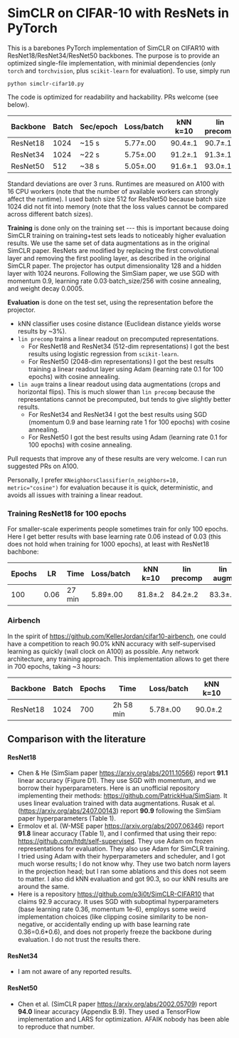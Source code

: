 # SimCLR on CIFAR-10 with ResNets in PyTorch

This is a barebones PyTorch implementation of SimCLR on CIFAR10 with ResNet18/ResNet34/ResNet50 backbones. The purpose is to provide an optimized single-file implementation, with minimial dependencies (only `torch` and `torchvision`, plus `scikit-learn` for evaluation). To use, simply run 
```
python simclr-cifar10.py
```
The code is optimized for readability and hackability. PRs welcome (see below).

|Backbone|Batch|Sec/epoch|Loss/batch|kNN k=10|lin precomp|lin augm|
|--------|-----|----------|----|-----------|-------|----|
|ResNet18|1024 |~15 s|5.77±.00|90.4±.1|90.7±.1|90.9±.1|
|ResNet34|1024 |~22 s|5.75±.00|91.2±.1|91.3±.1|91.8±.1|
|ResNet50|512  |~38 s|5.05±.00|91.6±.1|93.0±.1|93.2±.1|

Standard deviations are over 3 runs. Runtimes are measured on A100 with 16 CPU workers (note that the number of available workers can strongly affect the runtime). I used batch size 512 for ResNet50 because batch size 1024 did not fit into memory (note that the loss values cannot be compared across different batch sizes).

**Training** is done only on the training set --- this is important because doing SimCLR training on training+test sets leads to noticeably higher evaluation results. We use the same set of data augmentations as in the original SimCLR paper. ResNets are modified by replacing the first convolutional layer and removing the first pooling layer, as described in the original SimCLR paper. The projector has output dimensionality 128 and a hidden layer with 1024 neurons. Following the SimSiam paper, we use SGD with momentum 0.9, learning rate 0.03⋅batch_size/256 with cosine annealing, and weight decay 0.0005.

**Evaluation** is done on the test set, using the representation before the projector.
* kNN classifier uses cosine distance (Euclidean distance yields worse results by ~3%).
* `lin precomp` trains a linear readout on precomputed representations.
  * For ResNet18 and ResNet34 (512-dim representations) I got the best results using logistic regression from `scikit-learn`.
  * For ResNet50 (2048-dim representations) I got the best results training a linear readout layer using Adam (learning rate 0.1 for 100 epochs) with cosine annealing. 
* `lin augm` trains a linear readout using data augmentations (crops and horizontal flips). This is much slower than `lin precomp` because the representations cannot be precomputed, but tends to give slightly better results.
  * For ResNet34 and ResNet34 I got the best results using SGD (momentum 0.9 and base learning rate 1 for 100 epochs) with cosine annealing.  
  * For ResNet50 I got the best results using Adam (learning rate 0.1 for 100 epochs) with cosine annealing.

Pull requests that improve any of these results are very welcome. I can run suggested PRs on A100.

Personally, I prefer `KNeighborsClassifier(n_neighbors=10, metric="cosine")` for evaluation because it is quick, deterministic, and avoids all issues with training a linear readout.

### Training ResNet18 for 100 epochs

For smaller-scale experiments people sometimes train for only 100 epochs. Here I get better results with base learning rate 0.06 instead of 0.03 (this does not hold when training for 1000 epochs), at least with ResNet18 bachbone:

|Epochs|LR|Time|Loss/batch|kNN k=10|lin precomp|lin augm|
|--|----|----|----|--------|-------|----|
|100|0.06|27 min|5.89±.00|81.8±.2|84.2±.2|83.3±.2|

### Airbench

In the spirit of https://github.com/KellerJordan/cifar10-airbench, one could have a competition to reach 90.0% kNN accuracy with self-supervised learning as quickly (wall clock on A100) as possible. Any network architecture, any training approach. This implementation allows to get there in 700 epochs, taking ~3 hours:

|Backbone|Batch|Epochs|Time|Loss/batch|kNN k=10|
|--------|-----|------|----|----|--------|
|ResNet18|1024 |700| 2h 58 min|5.78±.00|90.0±.2|

## Comparison with the literature

#### ResNet18

* Chen & He (SimSiam paper https://arxiv.org/abs/2011.10566) report **91.1** linear accuracy (Figure D1). They use SGD with momentum, and we borrow their hyperparameters. Here is an unofficial repository implementing their methods: https://github.com/PatrickHua/SimSiam. It uses linear evaluation trained with data augmentations. Rusak et al. (https://arxiv.org/abs/2407.00143) report **90.9** following the SimSiam paper hyperparameters (Table 1).
* Ermolov et al. (W-MSE paper https://arxiv.org/abs/2007.06346) report **91.8** linear accuracy (Table 1), and I confirmed that using their repo: https://github.com/htdt/self-supervised. They use Adam on frozen representations for evaluation. They also use Adam for SimCLR training. I tried using Adam with their hyperparameters and scheduler, and I got much worse results; I do not know why. They use two batch norm layers in the projection head; but I ran some ablations and this does not seem to matter. I also did kNN evaluation and got 90.3, so our kNN results are around the same.
* Here is a repository https://github.com/p3i0t/SimCLR-CIFAR10 that claims 92.9 accuracy. It uses SGD with suboptimal hyperparameters (base learning rate 0.36, momentum 1e-6), employs some weird implementation choices (like clipping cosine similarity to be non-negative, or accidentally ending up with base learning rate 0.36=0.6*0.6), and does not properly freeze the backbone during evaluation. I do not trust the results there.

#### ResNet34

* I am not aware of any reported results.

#### ResNet50

* Chen et al. (SimCLR paper https://arxiv.org/abs/2002.05709) report **94.0** linear accuracy (Appendix B.9). They used a TensorFlow implementation and LARS for optimization. AFAIK nobody has been able to reproduce that number.
